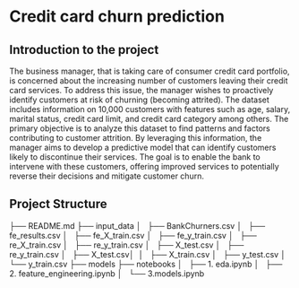 # Credit card churn prediction

## Introduction to the project

 The business manager, that is taking care of consumer credit card portfolio, is concerned about the increasing number of customers leaving their credit card services. To address this issue, the manager wishes to proactively identify customers at risk of churning (becoming attrited). The dataset includes information on 10,000 customers with features such as age, salary, marital status, credit card limit, and credit card category among others. The primary objective is to analyze this dataset to find patterns and factors contributing to customer attrition. By leveraging this information, the manager aims to develop a predictive model that can identify customers likely to discontinue their services. The goal is to enable the bank to intervene with these customers, offering improved services to potentially reverse their decisions and mitigate customer churn.

 ## Project Structure

├── README.md
├── input_data
│   ├── BankChurners.csv
│   ├── fe_results.csv
│   ├── fe_X_train.csv
│   ├── fe_y_train.csv
│   ├── re_X_train.csv
│   ├── re_y_train.csv
│   ├── X_test.csv
│   ├── re_y_train.csv
│   ├── X_test.csv│ 
│   ├── X_train.csv
│   ├── y_test.csv
│   └── y_train.csv
├── models
├── notebooks
│   ├── 1. eda.ipynb
│   ├── 2. feature_engineering.ipynb
│   └── 3.models.ipynb